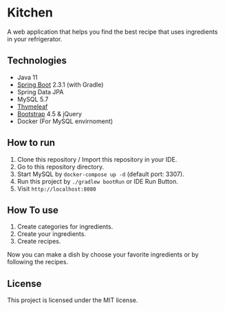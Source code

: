 # Kitchen

A web application that helps you find the best recipe that uses ingredients in your refrigerator.

## Technologies
- Java 11
- [Spring Boot](https://spring.io/projects/spring-boot) 2.3.1 (with Gradle)
- Spring Data JPA
- MySQL 5.7
- [Thymeleaf](https://www.thymeleaf.org/)
- [Bootstrap](https://getbootstrap.com/) 4.5 & jQuery
- Docker (For MySQL envirnoment)

## How to run
1. Clone this repository / Import this repository in your IDE. 
2. Go to this repository directory.
3. Start MySQL by `docker-compose up -d` (default port: 3307).
4. Run this project by `./gradlew bootRun` or IDE Run Button. 
5. Visit `http://localhost:8080` 

## How To use
1. Create categories for ingredients.
2. Create your ingredients.
3. Create recipes.

Now you can make a dish by choose your favorite ingredients or by following the recipes.

## License

This project is licensed under the MIT license.